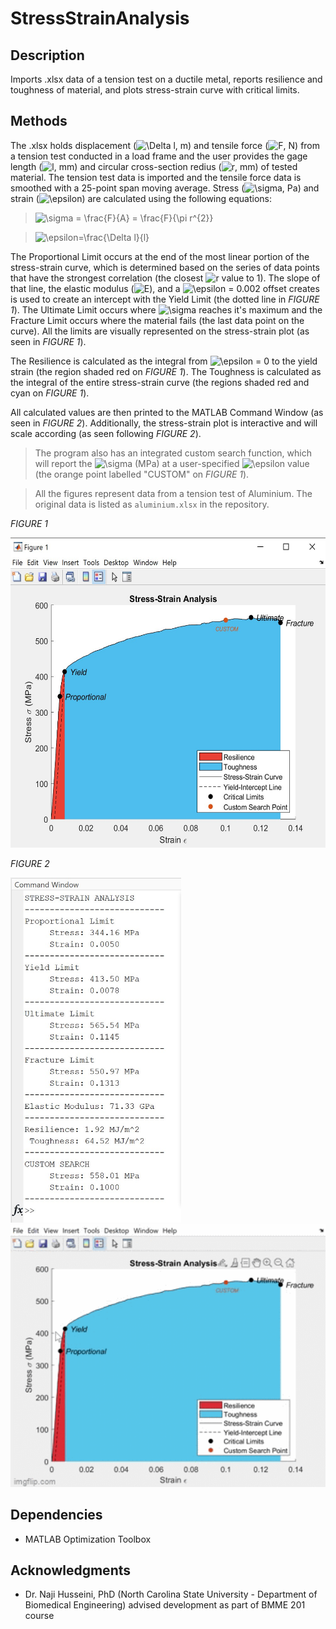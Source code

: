 # StressStrainAnalysis

## Description
Imports .xlsx data of a tension test on a ductile metal, reports resilience and toughness of material, and plots stress-strain curve with critical limits.

## Methods
The .xlsx holds displacement (<img src="https://latex.codecogs.com/svg.image?\Delta&space;l&space;" title="\Delta l " />, m) and tensile force (<img src="https://latex.codecogs.com/svg.image?F" title="F" />, N) from a tension test conducted in a load frame and the user provides the gage length (<img src="https://latex.codecogs.com/svg.image?l" title="l" />, mm) and circular cross-section redius (<img src="https://latex.codecogs.com/svg.image?r" title="r" />, mm) of tested material. The tension test data is imported and the tensile force data is smoothed with a 25-point span moving average. Stress (<img src="https://latex.codecogs.com/svg.image?\sigma&space;" title="\sigma " />, Pa) and strain (<img src="https://latex.codecogs.com/svg.image?\epsilon&space;" title="\epsilon " />) are calculated using the following equations:

> <img src="https://latex.codecogs.com/svg.image?\sigma&space;=&space;\frac{F}{A}&space;=&space;\frac{F}{\pi&space;r^{2}}" title="\sigma = \frac{F}{A} = \frac{F}{\pi r^{2}}" />

> <img src="https://latex.codecogs.com/svg.image?\epsilon=\frac{\Delta&space;l}{l}" title="\epsilon=\frac{\Delta l}{l}" />

The Proportional Limit occurs at the end of the most linear portion of the stress-strain curve, which is determined based on the series of data points that have the strongest correlation (the closest <img src="https://latex.codecogs.com/svg.image?r" title="r" /> value to 1). The slope of that line, the elastic modulus (<img src="https://latex.codecogs.com/svg.image?E" title="E" />), and a <img src="https://latex.codecogs.com/svg.image?\epsilon&space;" title="\epsilon " /> = 0.002 offset creates is used to create an intercept with the Yield Limit (the dotted line in *FIGURE 1*). The Ultimate Limit occurs where <img src="https://latex.codecogs.com/svg.image?\sigma&space;" title="\sigma " /> reaches it's maximum and the Fracture Limit occurs where the material fails (the last data point on the curve). All the limits are visually represented on the stress-strain plot (as seen in *FIGURE 1*).

The Resilience is calculated as the integral from <img src="https://latex.codecogs.com/svg.image?\epsilon&space;" title="\epsilon " /> = 0 to the yield strain (the region shaded red on *FIGURE 1*). The Toughness is calculated as the integral of the entire stress-strain curve (the regions shaded red and cyan on *FIGURE 1*).

All calculated values are then printed to the MATLAB Command Window (as seen in *FIGURE 2*). Additionally, the stress-strain plot is interactive and will scale according (as seen following *FIGURE 2*).

> The program also has an integrated custom search function, which will report the <img src="https://latex.codecogs.com/svg.image?\sigma&space;" title="\sigma " /> (MPa) at a user-specified <img src="https://latex.codecogs.com/svg.image?\epsilon&space;" title="\epsilon " /> value (the orange point labelled "CUSTOM" on *FIGURE 1*).

> All the figures represent data from a tension test of Aluminium. The original data is listed as `aluminium.xlsx` in the repository.

*FIGURE 1*

<img src="https://github.com/arzafiruddin/StressStrainAnalysis/blob/7898f030e5eabce36953d565ac7babe2031e425b/readme_assets/stressstrainplot.jpg" width="559" height="496">

*FIGURE 2*

<img src="https://github.com/arzafiruddin/StressStrainAnalysis/blob/7898f030e5eabce36953d565ac7babe2031e425b/readme_assets/stressstrainanalysis.jpg" width="273" height="552"> &nbsp;&nbsp;&nbsp; <img src="https://github.com/arzafiruddin/StressStrainAnalysis/blob/2c4ca101e118358eef7e2e8c5f4fb46fd07636f1/readme_assets/stressstrainzoomgif.gif" width="504" height="420"> 

## Dependencies
- MATLAB Optimization Toolbox

## Acknowledgments
- Dr. Naji Husseini, PhD (North Carolina State University - Department of Biomedical Engineering) advised development as part of BMME 201 course
